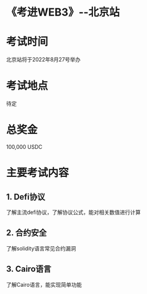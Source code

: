 # 《考进WEB3》--北京站

# 考试时间
北京站将于2022年8月27号举办

# 考试地点
待定

# 总奖金
100,000 USDC

# 主要考试内容
## 1. Defi协议
了解主流defi协议，了解协议公式，能对相关数值进行计算

## 2. 合约安全
了解solidity语言常见合约漏洞

## 3. Cairo语言
了解Cairo语言，能实现简单功能

